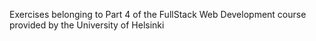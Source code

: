 Exercises belonging to Part 4 of the FullStack Web Development course provided by the University of Helsinki
